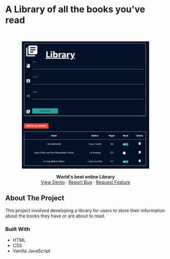 # A Library of all the books you've read
<!-- PROJECT LOGO -->
<br />
<p align="center">
   <a href="https://github.com/Mohammad-Afsari/library">
      <img src="img/logo.PNG" alt="Librarygif" width="400" height="400">
   </a>

  <p align="center">
    <strong>World's best online Library</strong>
    <br />
    <a href="https://mohammad-afsari.github.io/library/">View Demo</a>
    ·
    <a href="https://github.com/Mohammad-Afsari/library/issues">Report Bug</a>
    ·
    <a href="https://github.com/Mohammad-Afsari/library/issues">Request Feature</a>
  </p>
</p>

<!-- ABOUT THE PROJECT -->
## About The Project

This project involved developing a library for users to store their information about the books they have or are about to read. 

### Built With
* HTML
* CSS
* Vanilla JavaScript

